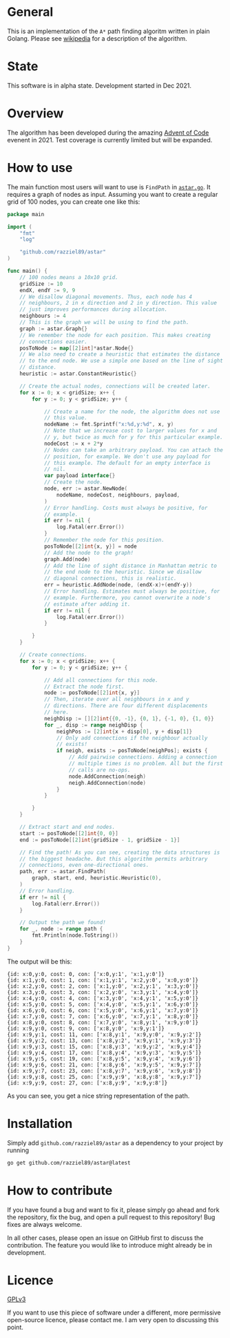 # General

This is an implementation of the `A*` path finding algoritm written in plain
Golang.
Please see [wikipedia](https://en.wikipedia.org/wiki/A*_search_algorithm) for a
description of the algorithm.

# State

This software is in alpha state.
Development started in Dec 2021.

# Overview

The algorithm has been developed during the amazing [Advent of
Code](https://adventofcode.com) evenent in 2021.
Test coverage is currently limited but will be expanded.

# How to use

The main function most users will want to use is `FindPath` in
[`astar.go`](./astar.go).
It requires a graph of nodes as input.
Assuming you want to create a regular grid of 100 nodes, you can create one like
this:

```go
package main

import (
	"fmt"
	"log"

	"github.com/razziel89/astar"
)

func main() {
	// 100 nodes means a 10x10 grid.
	gridSize := 10
	endX, endY := 9, 9
	// We disallow diagonal movements. Thus, each node has 4
	// neighbours, 2 in x direction and 2 in y direction. This value
	// just improves performances during allocation.
	neighbours := 4
	// This is the graph we will be using to find the path.
	graph := astar.Graph{}
	// We remember the node for each position. This makes creating
	// connections easier.
	posToNode := map[[2]int]*astar.Node{}
	// We also need to create a heuristic that estimates the distance
	// to the end node. We use a simple one based on the line of sight
	// distance.
	heuristic := astar.ConstantHeuristic{}

	// Create the actual nodes, connections will be created later.
	for x := 0; x < gridSize; x++ {
		for y := 0; y < gridSize; y++ {

			// Create a name for the node, the algorithm does not use
			// this value.
			nodeName := fmt.Sprintf("x:%d,y:%d", x, y)
			// Note that we increase cost to larger values for x and
			// y, but twice as much for y for this particular example.
			nodeCost := x + 2*y
			// Nodes can take an arbitrary payload. You can attach the
			// position, for example. We don't use any payload for
			// this example. The default for an empty interface is
			// nil.
			var payload interface{}
			// Create the node.
			node, err := astar.NewNode(
				nodeName, nodeCost, neighbours, payload,
			)
			// Error handling. Costs must always be positive, for
			// example.
			if err != nil {
				log.Fatal(err.Error())
			}
			// Remember the node for this position.
			posToNode[[2]int{x, y}] = node
			// Add the node to the graph!
			graph.Add(node)
			// Add the line of sight distance in Manhattan metric to
			// the end node to the heuristic. Since we disallow
			// diagonal connections, this is realistic.
			err = heuristic.AddNode(node, (endX-x)+(endY-y))
			// Error handling. Estimates must always be positive, for
			// example. Furthermore, you cannot overwrite a node's
			// estimate after adding it.
			if err != nil {
				log.Fatal(err.Error())
			}

		}
	}

	// Create connections.
	for x := 0; x < gridSize; x++ {
		for y := 0; y < gridSize; y++ {

			// Add all connections for this node.
			// Extract the node first.
			node := posToNode[[2]int{x, y}]
			// Then, iterate over all neighbours in x and y
			// directions. There are four different displacements
			// here.
			neighDisp := [][2]int{{0, -1}, {0, 1}, {-1, 0}, {1, 0}}
			for _, disp := range neighDisp {
				neighPos := [2]int{x + disp[0], y + disp[1]}
				// Only add connections if the neighbour actually
				// exists!
				if neigh, exists := posToNode[neighPos]; exists {
					// Add pairwise connections. Adding a connection
					// multiple times is no problem. All but the first
					// calls are no-ops.
					node.AddConnection(neigh)
					neigh.AddConnection(node)
				}
			}

		}
	}

	// Extract start and end nodes.
	start := posToNode[[2]int{0, 0}]
	end := posToNode[[2]int{gridSize - 1, gridSize - 1}]

	// Find the path! As you can see, creating the data structures is
	// the biggest headache. But this algorithm permits arbitrary
	// connections, even one-directional ones.
	path, err := astar.FindPath(
		graph, start, end, heuristic.Heuristic(0),
	)
	// Error handling.
	if err != nil {
		log.Fatal(err.Error())
	}

	// Output the path we found!
	for _, node := range path {
		fmt.Println(node.ToString())
	}
}
```

The output will be this:

```
{id: x:0,y:0, cost: 0, con: ['x:0,y:1', 'x:1,y:0']}
{id: x:1,y:0, cost: 1, con: ['x:1,y:1', 'x:2,y:0', 'x:0,y:0']}
{id: x:2,y:0, cost: 2, con: ['x:1,y:0', 'x:2,y:1', 'x:3,y:0']}
{id: x:3,y:0, cost: 3, con: ['x:2,y:0', 'x:3,y:1', 'x:4,y:0']}
{id: x:4,y:0, cost: 4, con: ['x:3,y:0', 'x:4,y:1', 'x:5,y:0']}
{id: x:5,y:0, cost: 5, con: ['x:4,y:0', 'x:5,y:1', 'x:6,y:0']}
{id: x:6,y:0, cost: 6, con: ['x:5,y:0', 'x:6,y:1', 'x:7,y:0']}
{id: x:7,y:0, cost: 7, con: ['x:6,y:0', 'x:7,y:1', 'x:8,y:0']}
{id: x:8,y:0, cost: 8, con: ['x:7,y:0', 'x:8,y:1', 'x:9,y:0']}
{id: x:9,y:0, cost: 9, con: ['x:8,y:0', 'x:9,y:1']}
{id: x:9,y:1, cost: 11, con: ['x:8,y:1', 'x:9,y:0', 'x:9,y:2']}
{id: x:9,y:2, cost: 13, con: ['x:8,y:2', 'x:9,y:1', 'x:9,y:3']}
{id: x:9,y:3, cost: 15, con: ['x:8,y:3', 'x:9,y:2', 'x:9,y:4']}
{id: x:9,y:4, cost: 17, con: ['x:8,y:4', 'x:9,y:3', 'x:9,y:5']}
{id: x:9,y:5, cost: 19, con: ['x:8,y:5', 'x:9,y:4', 'x:9,y:6']}
{id: x:9,y:6, cost: 21, con: ['x:8,y:6', 'x:9,y:5', 'x:9,y:7']}
{id: x:9,y:7, cost: 23, con: ['x:8,y:7', 'x:9,y:6', 'x:9,y:8']}
{id: x:9,y:8, cost: 25, con: ['x:9,y:9', 'x:8,y:8', 'x:9,y:7']}
{id: x:9,y:9, cost: 27, con: ['x:8,y:9', 'x:9,y:8']}
```

As you can see, you get a nice string representation of the path.

# Installation

Simply add `github.com/razziel89/astar` as a dependency to your project by
running
```bash
go get github.com/razziel89/astar@latest
```

# How to contribute

If you have found a bug and want to fix it, please simply go ahead and fork the
repository, fix the bug, and open a pull request to this repository!
Bug fixes are always welcome.

In all other cases, please open an issue on GitHub first to discuss the
contribution.
The feature you would like to introduce might already be in development.

# Licence

[GPLv3](./LICENCE)

If you want to use this piece of software under a different, more permissive
open-source licence, please contact me.
I am very open to discussing this point.
